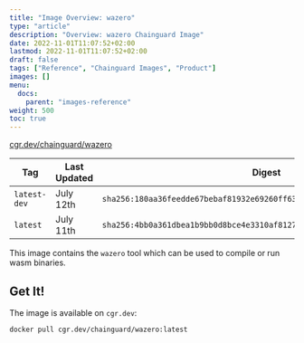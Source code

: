 ```yaml
---
title: "Image Overview: wazero"
type: "article"
description: "Overview: wazero Chainguard Image"
date: 2022-11-01T11:07:52+02:00
lastmod: 2022-11-01T11:07:52+02:00
draft: false
tags: ["Reference", "Chainguard Images", "Product"]
images: []
menu:
  docs:
    parent: "images-reference"
weight: 500
toc: true
---
```


[cgr.dev/chainguard/wazero](https://github.com/chainguard-images/images/tree/main/images/wazero)

| Tag          | Last Updated | Digest                                                                    |
|--------------|--------------|---------------------------------------------------------------------------|
| `latest-dev` | July 12th    | `sha256:180aa36feedde67bebaf81932e69260ff63575f26b3d6f3fe933cc3e36fdd600` |
| `latest`     | July 11th    | `sha256:4bb0a361dbea1b9bb0d8bce4e3310af8127686918fabba23d7f481187d1e0935` |



This image contains the `wazero` tool which can be used to compile or run wasm binaries.

## Get It!

The image is available on `cgr.dev`:

```
docker pull cgr.dev/chainguard/wazero:latest
```

